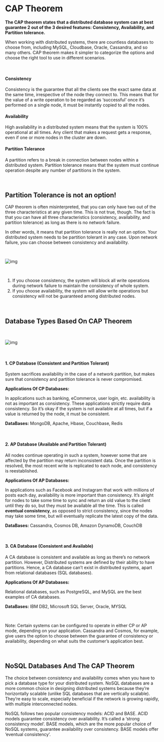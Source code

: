 # CAP Theorem

**The CAP theorem states that a distributed database system can at best guarantee 2 out of the 3 desired features: Consistency, Availability, and Partition tolerance.**

When working with distributed systems, there are countless databases to choose from, including MySQL, Cloudbase, Oracle, Cassandra, and so many others. CAP theorem makes it simpler to categorize the options and choose the right tool to use in different scenarios.

<br>

#### Consistency
Consistency is the guarantee that all the clients see the exact same data at the same time, irrespective of the node they connect to. This means that for the value of a write operation to be regarded as ‘successful’ once it’s performed on a single node, it must be instantly copied to all the nodes.

#### Availability
High availability in a distributed system means that the system is 100% operational at all times. Any client that makes a request gets a response, even if one or more nodes in the cluster are down.

#### Partition Tolerance
A partition refers to a break in connection between nodes within a distributed system. Partition tolerance means that the system must continue operation despite any number of partitions in the system.

<br>

## Partition Tolerance is not an option!
CAP theorem is often misinterpreted, that you can only have two out of the three characteristics at any given time. This is not true, though. The fact is that you can have all three characteristics (consistency, availability, and partition tolerance) as long as there is no network failure.

In other words, it means that partition tolerance is really not an option. Your distributed system needs to be partition tolerant in any case. Upon network failure, you can choose between consistency and availability.

<br>

![img](https://miro.medium.com/max/700/0*NdhzeRka30FMCchn)

<br>

1. If you choose consistency, the system will block all write operations during network failure to maintain the consistency of whole system. 
2. If you choose availability, the system will allow write operations but consistency will not be guaranteed among distributed nodes.

<br>


## Database Types Based On CAP Theorem

<br>

![img](https://miro.medium.com/max/1242/1*UgttbELFVn3Z-uc7LeghbA.png)

<br>

#### 1. CP Database (Consistent and Partition Tolerant)
System sacrifices availability in the case of a network partition, but makes sure that consistency and partition tolerance is never compromised.

**Applications Of CP Databases:** 

In applications such as banking, eCommerce, user login, etc. availability is not as important as consistency. These applications strictly require data consistency. So it’s okay if the system is not available at all times, but if a value is returned by the node, it must be consistent.

**DataBases:** MongoDB, Apache, Hbase, Couchbase, Redis

<br>

#### 2. AP Database (Available and Partition Tolerant)
All nodes continue operating in such a system, however some that are affected by the partition may return inconsistent data. Once the partition is resolved, the most recent write is replicated to each node, and consistency is reestablished.

**Applications Of AP Databases:** 

In applications such as Facebook and Instagram that work with millions of posts each day, availability is more important than consistency. It’s alright for nodes to take some time to sync and return an old value to the client until they do so, but they must be available all the time. This is called **eventual consistency**, as opposed to strict consistency, since the nodes may take some time, but will eventually replicate the latest copy of the data.

**DataBases:** Cassandra, Cosmos DB, Amazon DynamoDB, CouchDB

<br>

#### 3. CA Database (Consistent and Available)
A CA database is consistent and available as long as there’s no network partition. However, Distributed systems are defined by their ability to have partitions.  Hence, a CA database can’t exist in distributed systems, apart from relational databases (SQL databases).

**Applications Of AP Databases:** 

Relational databases, such as PostgreSQL, and MySQL are the best examples of CA databases.

**DataBases:** IBM DB2, Microsoft SQL Server, Oracle, MYSQL

<br>

Note: Certain systems can be configured to operate in either CP or AP mode, depending on your application. Cassandra and Cosmos, for example, give users the option to choose between the guarantee of consistency or availability, depending on what suits the customer’s application best.

<br>

## NoSQL Databases And The CAP Theorem
The choice between consistency and availability comes when you have to pick a database type for your distributed system. NoSQL databases are a more common choice in designing distributed systems because they’re horizontally scalable (unlike SQL databases that are vertically scalable). They’re easy to scale, especially beneficial if the network is growing rapidly, with multiple interconnected nodes.

NoSQL follows two popular consistency models: ACID and BASE. ACID models guarantee consistency over availability. It’s called a ‘strong consistency model’. BASE models, which are the more popular choice of NoSQL systems, guarantee availability over consistency. BASE models offer ‘eventual consistency’.
